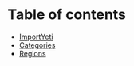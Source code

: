 # Table of contents

* [ImportYeti](README.md)
* [Categories](categories.md)
* [Regions](regions.md)